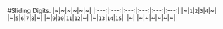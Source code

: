#Sliding Digits.
|~|~|~|~|~|~|
|:---:|:---:|:---:|:---:|:---:|:---:|
|~|`1`|`2`|`3`|`4`|~|
|~|`5`|`6`|`7`|`8`|~|
|~|`9`|`10`|`11`|`12`|~|
|~|`13`|`14`|`15`|` `|~|
|~|~|~|~|~|~|
